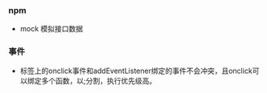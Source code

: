 

### npm

- mock 模拟接口数据





### 事件

- 标签上的onclick事件和addEventListener绑定的事件不会冲突，且onclick可以绑定多个函数，以;分割，执行优先级高。







